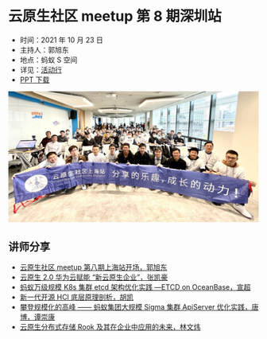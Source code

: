# 云原生社区 meetup 第 8 期深圳站

- 时间：2021 年 10 月 23 日
- 主持人：郭旭东
- 地点：蚂蚁 S 空间
- 详见：[活动行](https://cloudnative.huodongxing.com/event/6619412646200)
- [PPT 下载](https://github.com/cloudnativeto/academy/tree/master/meetup/08-shanghai)

![云原生社区 meetup 第八期上海站合影](shanghai.jpg)

## 讲师分享

- [云原生社区 meetup 第八期上海站开场，郭旭东](https://www.bilibili.com/video/BV1tP4y1L7rs)
- [云原生 2.0 华为云赋能 “新云原生企业”，张凯豪](https://www.bilibili.com/video/BV1Xq4y197Su)
- [蚂蚁万级规模 K8s 集群 etcd 架构优化实践 —ETCD on OceanBase，宣超](https://www.bilibili.com/video/BV1i44y1v7fM)
- [新一代开源 HCI 底层原理剖析，胡凯](https://www.bilibili.com/video/BV17Q4y1q79o)
- [攀登规模化的高峰 —— 蚂蚁集团大规模 Sigma 集群 ApiServer 优化实践，唐博，谭崇康](https://www.bilibili.com/video/BV1uf4y137xC)
- [云原生分布式存储 Rook 及其在企业中应用的未来，林文炜](https://www.bilibili.com/video/BV1fq4y1G7qD)
